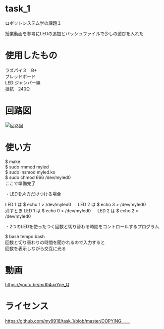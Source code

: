 # task_1
ロボットシステム学の課題１

授業動画を参考にLEDの追加とバッシュファイルで少しの遊びを入れた

# 使用したもの
ラズパイ３　B+   
ブレッドボード  
LED ジャンパー線  
抵抗　240Ω  

# 回路図  
![回路図](https://user-images.githubusercontent.com/95160686/146348393-3543b2cd-0b34-4897-8859-3f2edefb98ff.png)
# 使い方
$ make   
$ sudo rmmod myled    
$ sudo insmod myled.ko  
$ sudo chmod 666 /dev/myled0  
ここで準備完了  

 ・LEDを片方だけつける場合
 
LED 1 は $ echo 1 > /dev/myled0 　
LED 2 は $ echo 3 > /dev/myled0  
消すとき
LED 1 は $ echo 0 > /dev/myled0 　
LED 2 は $ echo 2 > /dev/myled0  


 ・2つのLEDを使ったつく回数と切り替わる時間をコントロールするプログラム  
  
$ bash tempo.bash  
回数と切り替わりの時間を聞かれるので入力すると  
回数を表示しながら交互に光る  

# 動画
https://youtu.be/md04uxYqe_Q

# ライセンス
https://github.com/my9918/task_1/blob/master/COPYING　　
